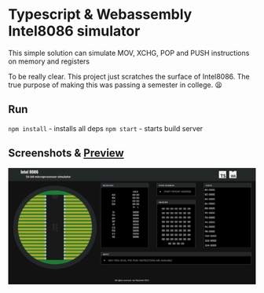 # Typescript & Webassembly Intel8086 simulator
This simple solution can simulate MOV, XCHG, POP and PUSH instructions on memory and registers

To be really clear. This project just scratches the surface of Intel8086. The true
purpose of making this was passing a semester in college. 😫

## Run
`npm install` - installs all deps
`npm start`  - starts build server

## Screenshots & [Preview](https://wa-ts-i8086emu.netlify.app)
<img align="center" width="900px" src="https://github.com/net-runner/wa-ts-intel8086-emu/blob/master/screenshots/main.PNG" />
